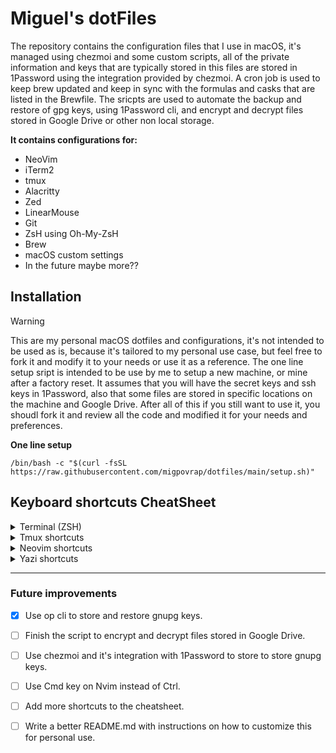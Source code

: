 # Miguel's dotFiles

The repository contains the configuration files that I use in macOS, it's managed using chezmoi and some custom scripts, all of the private information and keys that are typically stored in this files are stored in 1Password using the integration provided by chezmoi.
A cron job is used to keep brew updated and keep in sync with the formulas and casks that are listed in the Brewfile. The sricpts are used to automate the backup and restore of gpg keys, using 1Password cli, and encrypt and decrypt files stored in Google Drive or other non local storage.


**It contains configurations for:**

- NeoVim
- iTerm2
- tmux
- Alacritty
- Zed
- LinearMouse
- Git
- ZsH using Oh-My-ZsH
- Brew
- macOS custom settings
- In the future maybe more??

## Installation

> [!WARNING]
> This are my personal macOS dotfiles and configurations, it's not intended to be used as is, because it's tailored to my personal use case, but feel free to fork it and modify it to your needs or use it as a reference.
The one line setup sript is intended to be use by me to setup a new machine, or mine after a factory reset. It assumes that you will have the secret keys and ssh keys in 1Password, also that some files are stored in specific locations on the machine and Google Drive.
After all of this if you still want to use it, you shoudl fork it and review all the code and modified it for your needs and preferences.

**One line setup**
```shell
/bin/bash -c "$(curl -fsSL https://raw.githubusercontent.com/migpovrap/dotfiles/main/setup.sh)"
```

## Keyboard shortcuts CheatSheet

<details>
  <summary>Terminal (ZSH)</summary>

  | Keybinding | Action |
  |------------|--------|
  | `Ctrl + F`       | Bind Ctrl + F to search for files (fzf-file-widget) |
  | `Ctrl + H`       | Bind Ctrl + H to search for command history (fzf-history-widget) |
  | `Up Arrow`     | History search backward |
  | `Down Arrow`     | History search forward |

</details>

<details>
  <summary>Tmux shortcuts</summary>

  | Keybinding       | Action |
  |------------------|--------|
  | `Ctrl + Space`        | Prefix key |
  | `Prefix + n`     | Open a new window |
  | `Prefix + w`     | Close the current window |
  | `Prefix + o`     | Open sessionx manager |
  | `Prefix + I`     | Reaload Tmux Enviroment |
  | `Shift + Alt + Left`       | Switch to the previous window |
  | `Shift + Alt + Right`      | Switch to the next window |
  | `Prefix + -`     | Split window vertically |
  | `Prefix + \`     | Split window horizontally |
  | `x`              | Kill the current pane without confirmation |

</details>

<details>
  <summary>Neovim shortcuts</summary>

  | Keybinding       | Action |
  |------------------|--------|
  | `Space`          | Set leader key |
  | `Leader + q`     | Quit Neovim |
  | `Leader + e`     | Toggle NvimTree |
  | `Leader + ff`    | Find files using Telescope |
  | `Leader + fg`    | Grep files using Telescope |
  | `Up Arrow` (visual) | Enable selection with Up key |
  | `Down Arrow` (visual) | Enable selection with Down key |
  | `Left Arrow` (visual) | Enable selection with Left key |
  | `Right Arrow` (visual) | Enable selection with Right key |
  | `Ctrl + c`       | Yank in normal and visual mode |
  | `Ctrl + v`       | Paste in normal and visual mode |
  | `Ctrl + z`       | Undo in normal and visual mode |
  | `Ctrl + Shift + z` | Redo in normal and visual mode |
  | `Alt + Up Arrow` | Go to the top of the page |
  | `Alt + Down Arrow` | Go to the bottom of the page |
  | `Alt + Left Arrow` | Go to the beginning of the line |
  | `Alt + Right Arrow` | Go to the end of the line |
  | `Ctrl + a`       | Select all text |
  | `Backspace` (visual) | Delete the selected text |
  | `Shift + Up Arrow` (insert) | Enable selection with Shift + Up key |
  | `Shift + Down Arrow` (insert) | Enable selection with Shift + Down key |
  | `Shift + Left Arrow` (insert) | Enable selection with Shift + Left key |
  | `Shift + Right Arrow` (insert) | Enable selection with Shift + Right key |
  | `Ctrl + n`       | Open a new tab |
  | `Ctrl + w`       | Close the current tab |
  | `Ctrl + f`       | Open a Telescope menu to select the search mode |
  | `Ctrl + l`       | Toggle the nvim-tree pane |
  | `Ctrl + s`       | Save the current file |
  | `Ctrl + Left Mouse Click` | Go to definition |

</details>

<details>
  <summary>Yazi shortcuts</summary>

  **General**
  | Keybinding       | Action |
  |------------------|--------|
  | `<Esc>`          | Exit visual mode, clear selected, or cancel search |
  | `q`              | Quit



  **Operations**
  | Keybinding       | Action |
  |------------------|--------|
  | `<Enter>`        | Open selected files |
  | `y`              | Yank selected files (copy) |
  | `x`              | Yank selected files (cut) |
  | `p`              | Paste yanked files |
  | `d`              | Trash selected files |
  | `D`              | Permanently delete selected files |
  | `r`              | Rename selected file(s) |
  | `s`              | Search files by content via ripgrep |
  | `z`              | Jump to a directory via zoxide |
  | `Z`              | Jump to a file/directory via fzf |
  | `f`              | Search the current directory using fzf(`f`) and ripgrep(`g`) |

  **Help**
  | Keybinding       | Action |
  |------------------|--------|
  | `<F1>`           | Open help with shortcuts cheatsheet |

</details>

-----------

### Future improvements
- [X] Use op cli to store and restore gnupg keys.
- [ ] Finish the script to encrypt and decrypt files stored in Google Drive.
- [ ] Use chezmoi and it's integration with 1Password to store to store gnupg keys.
- [ ] Use Cmd key on Nvim instead of Ctrl.
- [ ] Add more shortcuts to the cheatsheet.
- [ ] Write a better README.md with instructions on how to customize this for personal use.

